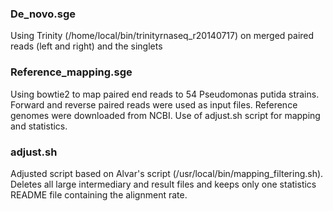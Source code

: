 ### De_novo.sge
Using Trinity (/home/local/bin/trinityrnaseq_r20140717) on merged paired reads (left and right) and the singlets

### Reference_mapping.sge
Using bowtie2 to map paired end reads to 54 Pseudomonas putida strains. 
Forward and reverse paired reads were used as input files.
Reference genomes were downloaded from NCBI. 
Use of adjust.sh script for mapping and statistics.

### adjust.sh

Adjusted script based on Alvar's script (/usr/local/bin/mapping_filtering.sh).
Deletes all large intermediary and result files and keeps only one statistics README file containing the alignment rate.

